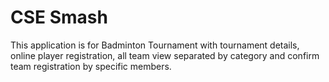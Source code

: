 # CSE Smash
This application is for Badminton Tournament with tournament details, online player registration, all team view separated by category and confirm team registration by specific members.
